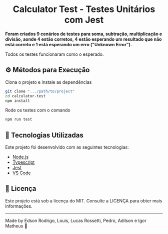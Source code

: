 <h1 align="center">Calculator Test - Testes Unitários com Jest</h1>

**Foram criados 9 cenários de testes para soma, subtração, multiplicação e divisão, aonde 4 estão corretos, 4 estão esperando um resultado que não está correto e 1 está esperando um erro ("Unknown Error").**

Todos os testes funcionaram como o esperado.

## ⚙ Métodos para Execução

Clona o projeto e instale as dependências

```bash
git clone ".../path/to/project"
cd calculator-test
npm install
```

Rode os testes com o comando

```bash
npm run test
```

## 🚀️ Tecnologias Utilizadas

Este projeto foi desenvolvido com as seguintes tecnologias:

- [Node.js](https://nodejs.org/)
- [Typescript](https://www.typescriptlang.org/)
- [Jest](https://jestjs.io/)
- [VS Code](https://code.visualstudio.com/)

## 📝️ Licença

Este projeto está sob a licença do MIT. Consulte a LICENÇA para obter mais informações.

---

Made by Edson Rodrigo, Louis, Lucas Rossetti, Pedro, Adilson e Igor Matheus 🤙
